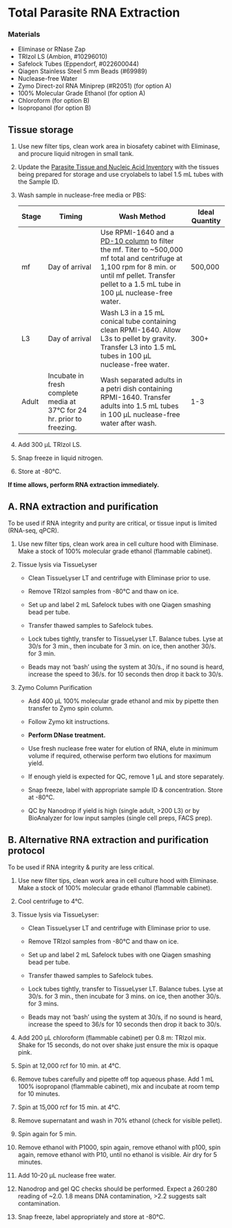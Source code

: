 # Total Parasite RNA Extraction

### Materials
- Eliminase or RNase Zap  
- TRIzol LS (Ambion, #10296010)
- Safelock Tubes (Eppendorf, #022600044)
- Qiagen Stainless Steel 5 mm Beads (#69989)
- Nuclease-free Water
- Zymo Direct-zol RNA Miniprep (#R2051) (for option A)
- 100% Molecular Grade Ethanol (for option A)
- Chloroform (for option B)
- Isopropanol (for option B)

## Tissue storage

1. Use new filter tips, clean work area in biosafety cabinet with Eliminase, and procure liquid nitrogen in small tank.

2. Update the [Parasite Tissue and Nucleic Acid Inventory](https://docs.google.com/spreadsheets/d/1wJ3wzHmuTNRc_3RYjan3bp7rbBAsNrVvwJPJLilpmb8/edit#gid=0) with the tissues being prepared for storage and use cryolabels to label 1.5 mL tubes with the Sample ID.

3. Wash sample in nuclease-free media or PBS:

    |Stage| Timing | Wash Method | Ideal Quantity|
    |----------------------------|------ | ------|----------------------------------------|
    |mf    | Day of arrival |   Use RPMI-1640 and a [PD-10 column](../mf_filtration/mf_filtration.md) to filter the mf. Titer to ~500,000 mf total and centrifuge at 1,100 rpm for 8 min. or until mf pellet. Transfer pellet to a 1.5 mL tube in 100 μL nuclease-free water. |500,000  |
    |L3   | Day of arrival |Wash L3 in a 15 mL conical tube containing clean RPMI-1640. Allow L3s to pellet by gravity. Transfer L3 into 1.5 mL tubes in 100 μL nuclease-free water. |300+ |
    |Adult | Incubate in fresh complete media at 37°C for 24 hr. prior to freezing. |  Wash separated adults in a petri dish containing RPMI-1640. Transfer adults into 1.5 mL tubes in 100 μL nuclease-free water after wash.      | 1-3   |  

4. Add 300 μL TRIzol LS.

5. Snap freeze in liquid nitrogen.

6. Store at -80°C.

 **If time allows, perform RNA extraction immediately.**


## A. RNA extraction and purification

To be used if RNA integrity and purity are critical, or tissue input is limited (RNA-seq, qPCR).

1. Use new filter tips, clean work area in cell culture hood with Eliminase. Make a stock of 100% molecular grade ethanol (flammable cabinet).

2. Tissue lysis via TissueLyser

    - Clean TissueLyser LT and centrifuge with Eliminase prior to use.

    - Remove TRIzol samples from -80°C and thaw on ice.

    - Set up and label 2 mL Safelock tubes with one Qiagen smashing bead per tube.

    - Transfer thawed samples to Safelock tubes.

    - Lock tubes tightly, transfer to TissueLyser LT. Balance tubes. Lyse at 30/s for 3 min., then incubate for 3 min. on ice, then another 30/s. for 3 min.

    - Beads may not ‘bash’ using the system at 30/s., if no sound is heard, increase the speed to 36/s. for 10 seconds then drop it back to 30/s.

3. Zymo Column Purification

    - Add 400 μL 100% molecular grade ethanol and mix by pipette then transfer to Zymo spin column.

    - Follow Zymo kit instructions.

    - **Perform DNase treatment.**

    - Use fresh nuclease free water for elution of RNA, elute in minimum volume if required, otherwise perform two elutions for maximum yield.

    - If enough yield is expected for QC, remove 1 µL and store separately.

    - Snap freeze, label with appropriate sample ID & concentration. Store at -80°C.

    - QC by Nanodrop if yield is high (single adult, >200 L3) or by BioAnalyzer for low input samples (single cell preps, FACS prep).


## B. Alternative RNA extraction and purification protocol

To be used if RNA integrity & purity are less critical.

1. Use new filter tips, clean work area in cell culture hood with Eliminase. Make a stock of 100% molecular grade ethanol (flammable cabinet).

2. Cool centrifuge to 4°C.

3. Tissue lysis via TissueLyser:

    - Clean TissueLyser LT and centrifuge with Eliminase prior to use.

    - Remove TRIzol samples from -80°C and thaw on ice.

    - Set up and label 2 mL Safelock tubes with one Qiagen smashing bead per tube.

    - Transfer thawed samples to Safelock tubes.

    - Lock tubes tightly, transfer to TissueLyser LT. Balance tubes. Lyse at 30/s. for 3 min., then incubate for 3 mins. on ice, then another 30/s. for 3 mins.

    - Beads may not ‘bash’ using the system at 30/s, if no sound is heard, increase the speed to 36/s for 10 seconds then drop it back to 30/s.

4. Add 200 µL chloroform (flammable cabinet) per 0.8 m: TRIzol mix. Shake for 15 seconds, do not over shake just ensure the mix is opaque pink.

5. Spin at 12,000 rcf for 10 min. at 4°C.

6. Remove tubes carefully and pipette off top aqueous phase. Add 1 mL 100% isopropanol (flammable cabinet), mix and incubate at room temp for 10 minutes.

7. Spin at 15,000 rcf for 15 min. at 4°C.

8. Remove supernatant and wash in 70% ethanol (check for visible pellet).

9. Spin again for 5 min.

10. Remove ethanol with P1000, spin again, remove ethanol with p100, spin again, remove ethanol with P10, until no ethanol is visible. Air dry for 5 minutes.

11. Add 10-20 µL nuclease free water.

12. Nanodrop and gel QC checks should be performed. Expect a 260:280 reading of ~2.0. 1.8 means DNA contamination, >2.2 suggests salt contamination.

13. Snap freeze, label appropriately and store at -80°C.
